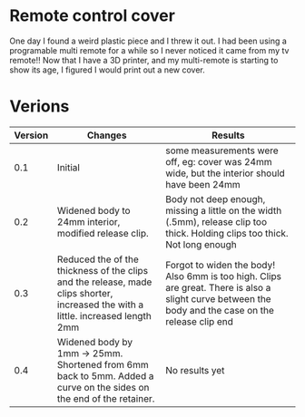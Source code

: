 # Remote control cover

One day I found a weird plastic piece and I threw it out. I had been using a
programable multi remote for a while so I never noticed it came from my tv
remote!! Now that I have a 3D printer, and my multi-remote is starting to show
its age, I figured I would print out a new cover.

# Verions

| Version | Changes | Results |
|---------|---------|---------|
| 0.1     | Initial | some measurements were off, eg: cover was 24mm wide, but the interior should have been 24mm |
| 0.2     | Widened body to 24mm interior, modified release clip. |  Body not deep enough, missing a little on the width (.5mm), release clip too thick. Holding clips too thick. Not long enough |
| 0.3     | Reduced the of the thickness of the clips and the release, made clips shorter, increased the with a little. increased length 2mm |  Forgot to widen the body! Also 6mm is too high. Clips are great. There is also a slight curve between the body and the case on the release clip end |
| 0.4    |  Widened body by 1mm -> 25mm. Shortened from 6mm back to 5mm. Added a curve on the sides on the end of the retainer.|  No results yet |
